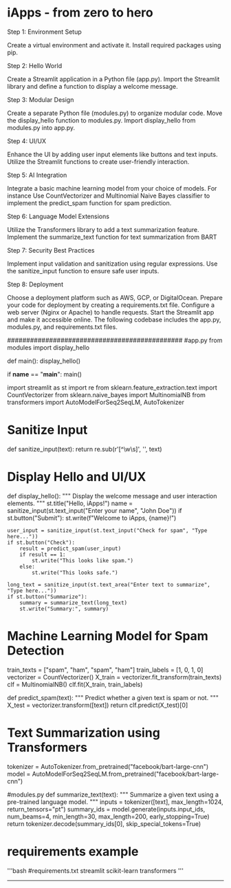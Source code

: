# iApps - from zero to hero

Step 1: Environment Setup

Create a virtual environment and activate it.
Install required packages using pip.

Step 2: Hello World

Create a Streamlit application in a Python file (app.py).
Import the Streamlit library and define a function to display a welcome message.

Step 3: Modular Design

Create a separate Python file (modules.py) to organize modular code.
Move the display_hello function to modules.py.
Import display_hello from modules.py into app.py.

Step 4: UI/UX

Enhance the UI by adding user input elements like buttons and text inputs.
Utilize the Streamlit functions to create user-friendly interaction.

Step 5: AI Integration

Integrate a basic machine learning model from your choice of models.
For instance Use CountVectorizer and Multinomial Naive Bayes classifier to implement the predict_spam function for spam prediction.

Step 6: Language Model Extensions

Utilize the Transformers library to add a text summarization feature.
Implement the summarize_text function for text summarization from BART

Step 7: Security Best Practices

Implement input validation and sanitization using regular expressions.
Use the sanitize_input function to ensure safe user inputs.

Step 8: Deployment

Choose a deployment platform such as AWS, GCP, or DigitalOcean.
Prepare your code for deployment by creating a requirements.txt file.
Configure a web server (Nginx or Apache) to handle requests.
Start the Streamlit app and make it accessible online.
The following codebase includes the app.py, modules.py, and requirements.txt files.

##############################################
#app.py
from modules import display_hello

def main():
    display_hello()

if __name__ == "__main__":
    main()

import streamlit as st
import re
from sklearn.feature_extraction.text import CountVectorizer
from sklearn.naive_bayes import MultinomialNB
from transformers import AutoModelForSeq2SeqLM, AutoTokenizer

# Sanitize Input
def sanitize_input(text):
    return re.sub(r'[^\w\s]', '', text)

# Display Hello and UI/UX
def display_hello():
    """
    Display the welcome message and user interaction elements.
    """
    st.title("Hello, iApps!")
    name = sanitize_input(st.text_input("Enter your name", "John Doe"))
    if st.button("Submit"):
        st.write(f"Welcome to iApps, {name}!")

    user_input = sanitize_input(st.text_input("Check for spam", "Type here..."))
    if st.button("Check"):
        result = predict_spam(user_input)
        if result == 1:
            st.write("This looks like spam.")
        else:
            st.write("This looks safe.")

    long_text = sanitize_input(st.text_area("Enter text to summarize", "Type here..."))
    if st.button("Summarize"):
        summary = summarize_text(long_text)
        st.write("Summary:", summary)

# Machine Learning Model for Spam Detection
train_texts = ["spam", "ham", "spam", "ham"]
train_labels = [1, 0, 1, 0]
vectorizer = CountVectorizer()
X_train = vectorizer.fit_transform(train_texts)
clf = MultinomialNB()
clf.fit(X_train, train_labels)

def predict_spam(text):
    """
    Predict whether a given text is spam or not.
    """
    X_test = vectorizer.transform([text])
    return clf.predict(X_test)[0]

# Text Summarization using Transformers
tokenizer = AutoTokenizer.from_pretrained("facebook/bart-large-cnn")
model = AutoModelForSeq2SeqLM.from_pretrained("facebook/bart-large-cnn")

#modules.py
def summarize_text(text):
    """
    Summarize a given text using a pre-trained language model.
    """
    inputs = tokenizer([text], max_length=1024, return_tensors="pt")
    summary_ids = model.generate(inputs.input_ids, num_beams=4, min_length=30, max_length=200, early_stopping=True)
    return tokenizer.decode(summary_ids[0], skip_special_tokens=True)

# requirements example
'''bash
#requirements.txt
streamlit
scikit-learn
transformers 
'''

--------------------------------------




